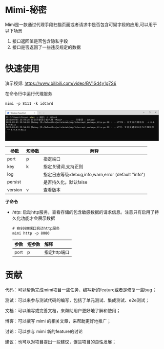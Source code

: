 # Mimi-秘密

Mimi是一款通过代理手段扫描页面或者请求中是否包含可疑字段的应用,可以用于以下场景
1. 接口返回值是否包含隐私字段
2. 接口是否返回了一些违反规定的数据

# 快速使用

演示视频: https://www.bilibili.com/video/BV1Sd4y1g7S6

在命令行中运行代理服务
``` shell
mimi -p 8111 -k idCard
```
![image-20220903235446330](image/README/image-20220903235446330.png)

| 参数    | 短参数 | 解释                                                |
| ------- | ------ | --------------------------------------------------- |
| port    | p      | 指定端口                                            |
| key     | k      | 指定关键词,支持正则                                 |
| log     |        | 指定日志等级:debug,info,warn,error (default "info") |
| persist |        | 是否持久化，默认false                               |
| version | v      | 查看版本                                            |

**子命令**

- *http*: 启动http服务，查看存储的包含敏感数据的请求信息。注意只有启用了持久化功能才会展示数据

    ```shell
    # 在8080端口启动http服务
    mimi http -p 8080
    ```
    | 参数 | 短参数 | 解释    |
    |-----|-------|-------|
    | port | p   | 指定http端口  |


# 贡献

代码：可以帮助完成mimi项目一些任务、编写新的feature或者是修复一些bug；

测试：可以来参与测试代码的编写，包括了单元测试、集成测试、e2e测试；

文档：可以编写或完善文档，来帮助用户更好地了解和使用；

博客：可以撰写 mimi 的相关文章，来帮助更好地推广；

讨论：可以参与 mimi 新的feature的讨论

建议：也可以对项目提出一些建议，促进项目的良性发展；

